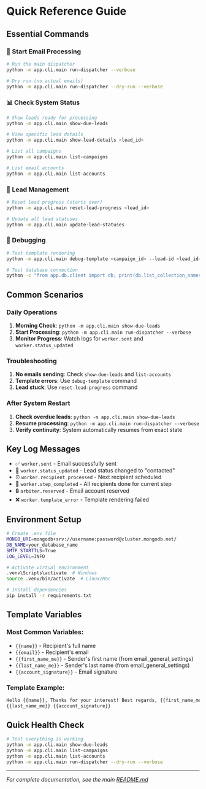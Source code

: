 # Quick Reference Guide

## Essential Commands

### 🚀 Start Email Processing

```bash
# Run the main dispatcher
python -m app.cli.main run-dispatcher --verbose

# Dry run (no actual emails)
python -m app.cli.main run-dispatcher --dry-run --verbose
```

### 📊 Check System Status

```bash
# Show leads ready for processing
python -m app.cli.main show-due-leads

# View specific lead details
python -m app.cli.main show-lead-details <lead_id>

# List all campaigns
python -m app.cli.main list-campaigns

# List email accounts
python -m app.cli.main list-accounts
```

### 🔧 Lead Management

```bash
# Reset lead progress (starts over)
python -m app.cli.main reset-lead-progress <lead_id>

# Update all lead statuses
python -m app.cli.main update-lead-statuses
```

### 🐛 Debugging

```bash
# Test template rendering
python -m app.cli.main debug-template <campaign_id> --lead-id <lead_id>

# Test database connection
python -c "from app.db.client import db; print(db.list_collection_names())"
```

## Common Scenarios

### Daily Operations

1. **Morning Check**: `python -m app.cli.main show-due-leads`
2. **Start Processing**: `python -m app.cli.main run-dispatcher --verbose`
3. **Monitor Progress**: Watch logs for `worker.sent` and `worker.status_updated`

### Troubleshooting

1. **No emails sending**: Check `show-due-leads` and `list-accounts`
2. **Template errors**: Use `debug-template` command
3. **Lead stuck**: Use `reset-lead-progress` command

### After System Restart

1. **Check overdue leads**: `python -m app.cli.main show-due-leads`
2. **Resume processing**: `python -m app.cli.main run-dispatcher --verbose`
3. **Verify continuity**: System automatically resumes from exact state

## Key Log Messages

-   ✅ `worker.sent` - Email successfully sent
-   📧 `worker.status_updated` - Lead status changed to "contacted"
-   ⏰ `worker.recipient_processed` - Next recipient scheduled
-   🎯 `worker.step_completed` - All recipients done for current step
-   🔒 `arbiter.reserved` - Email account reserved
-   ❌ `worker.template_error` - Template rendering failed

## Environment Setup

```bash
# Create .env file
MONGO_URI=mongodb+srv://username:password@cluster.mongodb.net/
DB_NAME=your_database_name
SMTP_STARTTLS=True
LOG_LEVEL=INFO

# Activate virtual environment
.venv\Scripts\activate  # Windows
source .venv/bin/activate  # Linux/Mac

# Install dependencies
pip install -r requirements.txt
```

## Template Variables

### Most Common Variables:

-   `{{name}}` - Recipient's full name
-   `{{email}}` - Recipient's email
-   `{{first_name_me}}` - Sender's first name (from email_general_settings)
-   `{{last_name_me}}` - Sender's last name (from email_general_settings)
-   `{{account_signature}}` - Email signature

### Template Example:

```html
Hello {{name}}, Thanks for your interest! Best regards, {{first_name_me}}
{{last_name_me}} {{account_signature}}
```

## Quick Health Check

```bash
# Test everything is working
python -m app.cli.main show-due-leads
python -m app.cli.main list-campaigns
python -m app.cli.main list-accounts
python -m app.cli.main run-dispatcher --dry-run --verbose
```

---

_For complete documentation, see the main [README.md](README.md)_
